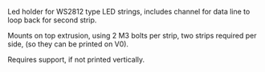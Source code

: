 Led holder for WS2812 type LED strings, includes channel for data line to loop back for second strip.

Mounts on top extrusion, using 2 M3 bolts per strip, two strips required per side, (so they can be printed on V0).

Requires support, if not printed vertically.
